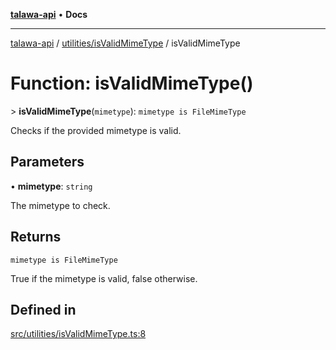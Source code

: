 [**talawa-api**](../../../README.md) • **Docs**

***

[talawa-api](../../../modules.md) / [utilities/isValidMimeType](../README.md) / isValidMimeType

# Function: isValidMimeType()

\> **isValidMimeType**(`mimetype`): `mimetype is FileMimeType`

Checks if the provided mimetype is valid.

## Parameters

• **mimetype**: `string`

The mimetype to check.

## Returns

`mimetype is FileMimeType`

True if the mimetype is valid, false otherwise.

## Defined in

[src/utilities/isValidMimeType.ts:8](https://github.com/PalisadoesFoundation/talawa-api/blob/92443bb6a5ff3ed66457149a509401986a82e570/src/utilities/isValidMimeType.ts#L8)
